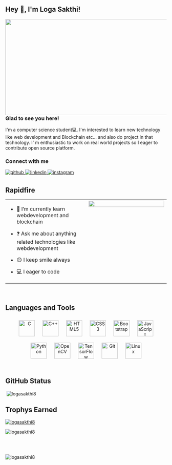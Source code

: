 ## Hey 👋, I'm Loga Sakthi!  
  

<img src="https://media.istockphoto.com/id/1206796363/photo/ai-machine-learning-hands-of-robot-and-human-touching-on-big-data-network-connection.jpg?s=612x612&w=0&k=20&c=xIX5Bz7h50B83cCZG_gXkyZSOu-mG93DtOcNK7RNEAo=" align="left" height="300" width="1100" />  
  



### Glad to see you here!  
I'm a computer science student💻. I'm interested to learn new technology like web development and Blockchain etc... and also do project in that technology. I' m enthusiastic to work on real world projects so I eager to contribute open source platform.   
  



### Connect with me  
<a href="https://github.com/Logasakthi8" target="_blank">
<img src=https://img.shields.io/badge/github-%2324292e.svg?&style=for-the-badge&logo=github&logoColor=white alt=github style="margin-bottom: 5px;" />
</a>
<a href="https://linkedin.com/in/loga-sakthi-47b379231" target="_blank">
<img src=https://img.shields.io/badge/linkedin-%231E77B5.svg?&style=for-the-badge&logo=linkedin&logoColor=white alt=linkedin style="margin-bottom: 5px;" />
</a>
<a href="https://instagram.com/myselflogasakthi" target="_blank">
<img src=https://img.shields.io/badge/instagram-%23000000.svg?&style=for-the-badge&logo=instagram&logoColor=white alt=instagram style="margin-bottom: 5px;" />
</a>  
  

<br/>  


## Rapidfire  
<table><tr><td valign="top" width="50%">

- 🔭 I’m currently learn webdevelopment and blockchain
  

- ❓ Ask me about anything related technologies like webdevelopment 
  

- 😊 I keep smile always  
  

-    💻   I eager to code  


</td><td valign="top" width="50%">

<div align="center">
<img src="https://miro.medium.com/max/1400/1*qdAW1TjCN57h1lbuuzvchg.gif" align="center" style="width: 100%" />
</div>  


</td></tr></table>  

<br/>  


## Languages and Tools  
<div align="center">  
<a href="https://www.cprogramming.com/" target="_blank"><img style="margin: 10px" src="https://profilinator.rishav.dev/skills-assets/c-original.svg" alt="C" height="50" /></a>  
<a href="https://www.cplusplus.com/" target="_blank"><img style="margin: 10px" src="https://profilinator.rishav.dev/skills-assets/cplusplus-original.svg" alt="C++" height="50" /></a>  
<a href="https://en.wikipedia.org/wiki/HTML5" target="_blank"><img style="margin: 10px" src="https://profilinator.rishav.dev/skills-assets/html5-original-wordmark.svg" alt="HTML5" height="50" /></a>  
<a href="https://www.w3schools.com/css/" target="_blank"><img style="margin: 10px" src="https://profilinator.rishav.dev/skills-assets/css3-original-wordmark.svg" alt="CSS3" height="50" /></a>  
<a href="https://getbootstrap.com/docs/3.4/javascript/" target="_blank"><img style="margin: 10px" src="https://profilinator.rishav.dev/skills-assets/bootstrap-plain.svg" alt="Bootstrap" height="50" /></a>  
<a href="https://www.javascript.com/" target="_blank"><img style="margin: 10px" src="https://profilinator.rishav.dev/skills-assets/javascript-original.svg" alt="JavaScript" height="50" /></a>  
<a href="https://www.python.org/" target="_blank"><img style="margin: 10px" src="https://profilinator.rishav.dev/skills-assets/python-original.svg" alt="Python" height="50" /></a>  
<a href="https://opencv.org/" target="_blank"><img style="margin: 10px" src="https://profilinator.rishav.dev/skills-assets/opencv-icon.svg" alt="OpenCV" height="50" /></a>  
<a href="https://www.tensorflow.org/" target="_blank"><img style="margin: 10px" src="https://profilinator.rishav.dev/skills-assets/tensorflow-icon.svg" alt="TensorFlow" height="50" /></a>  
<a href="https://github.com/" target="_blank"><img style="margin: 10px" src="https://profilinator.rishav.dev/skills-assets/git-scm-icon.svg" alt="Git" height="50" /></a>  
<a href="https://www.linux.org/" target="_blank"><img style="margin: 10px" src="https://profilinator.rishav.dev/skills-assets/linux-original.svg" alt="Linux" height="50" /></a>  
</div>  

<br/> 

<h2>GitHub Status</h2>
<p>&nbsp;<img align="center" src="https://github-readme-stats.vercel.app/api?username=Logasakthi8&show_icons=true&locale=en" alt="logasakthi8" /></p>


<p align="left">
</p>


<h2>Trophys Earned</h2>
<p align="left"> <a href="https://github.com/ryo-ma/github-profile-trophy"><img src="https://github-profile-trophy.vercel.app/?username=Logasakthi8" alt="logasakthi8" /></a> </p>


<p><img align="center" src="https://github-readme-streak-stats.herokuapp.com/?user=Logasakthi8&" alt="logasakthi8" /></p>


<br/>  

  

<br/>  

<p align="left"> <img src="https://komarev.com/ghpvc/?username=Logasakthi8&label=Profile%20views&color=0e75b6&style=flat" alt="logasakthi8" /> </p>


<br/>  


<br />


